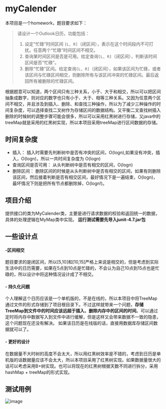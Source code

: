 # myCalender
本项目是一个homework，题目要求如下：
> 请设计一个Outlook日历，功能包括：
>  
> 1. 设定“忙碌”时间区间 `[L, R]`（闭区间），表示在这个时间段内不可打扰。任意两个“忙碌”时间区间不相交。
> 2. 查询某时间区间是否是可用。给定查询`[L, R]`（闭区间），判断该时间区间是否“忙碌”。
> 3. 删除“忙碌”区间。给定查询`[L, R]`（闭区间），如果该区间为忙碌，或者该区间与忙碌区间相交，则删除所有与该区间冲突的忙碌区间。最后返回所有被删除的忙碌区间。

根据题意可以知道，两个区间只有三种关系，小于、大于和相交，所以可以把区间抽象成数字，则对应的数字也只有小于、大于、相等三种关系。又因为任意两个区间不相交，并且涉及到插入、删除、和查找三种操作，所以为了减少三种操作的时间复杂度，可以选择查找二叉树作为存储区间的数据结构。又平衡二叉查找树插入删除的时候树的调整步骤可能会很多，所以可以采用红黑树进行存储，又java中的treeMap就是采用的红黑树实现，所以本项目采用treeMap进行区间数据的存储。
## 时间复杂度
- 插入： 插入时需要先判断树中是否有冲突的区间，O(logn),如果没有冲突，插入，O(logn)，所以一共时间复杂度为
O(logn)
- 查询区间是否可用： 从头判断树中是否有相交的区间，O(logn)
- 删除区间： 删除区间的时候是从头判断树中是否有相交的区间，如果有则删除该区间，然后接着判断是否有相交区间，最好情况下是一遍结束，O(logn)，最坏情况下则是把所有节点都删除掉，O(logn!)。
## 项目介绍
提供接口的类为MyCalender类，主要是进行请求数据的校验和返回统一的数据，具体的处理逻辑在MyMap类中实现。
**运行测试需要先导入junit-4.7.jar包**

## 一些设计点
#### -区间相交
题目要求的是闭区间，所以[5,10]和[10,15]严格上来说是相交的，但是考虑到实际生活中的日历需要，如果在5点到10点是忙碌的，不会认为自己10点到15点也是忙碌的，所以设计中将这种情况设计成了不相交。
#### - 持久化问题
个人理解这个日历应该是一个单机版的，不是在线的，所以本项目中将TreeMap通过文件的形式存储到了项目根目录下。不过这样就带来一个问题，**存储TreeMap到文件中的时间应该远超于插入、删除内存中的区间的时间**。可以通过定时将内存中数据写入到文件中进行缓解，但是这样又会带来数据不一致的隐患，这个问题现在还没有解决。
如果该日历是在线版的话，直接用数据库存储区间数据就可以了。
#### - 更好的设计 
在数据量不大时树的高度不会太大，所以用红黑树效率是不错的，考虑到日历是单机版的话数据量应该不会太大，所以本项目采用了红黑树实现。如果数据量很大的话可以考虑采用B+树实现。也可以将现在的红黑树根据天数不同进行拆分，采用hashMap + treeMap的形式实现。

## 测试用例

![image](http://orh8tbk3i.bkt.clouddn.com/MyCalender.png)



